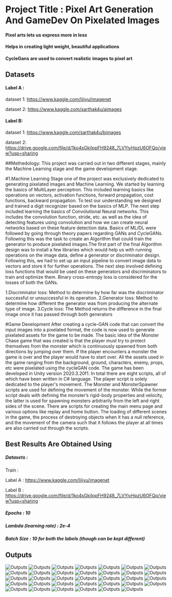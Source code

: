 # Project Title : Pixel Art Generation And GameDev On Pixelated Images
#### Pixel arts lets us express more in less
#### Helps in creating light weight, beautiful applications
#### CycleGans are used to convert realistic images to pixel art


## Datasets
#### Label A :

dataset 1: https://www.kaggle.com/lijiyu/imagenet

dataset 2: https://www.kaggle.com/sarthak4u/aimages

#### Label B:

dataset 1: https://www.kaggle.com/sarthak4u/bimages

dataset 2: https://drive.google.com/file/d/1ko4sGkiIppFH9248_7LVYiyHpzU6OFQp/view?usp=sharing


##Methedology:
This project was carried out in two different stages, mainly the Machine Learning stage and the game development stage.


#1.Machine Learning
Stage one of the project was exclusively dedicated to generating pixelated images and Machine Learning. We started by learning the basics of MultiLayer perceptron. This included learning basics like operations on vectors, activation functions, forward propagation, cost functions, backward propagation. To test our understanding we designed and trained a digit recognizer based on the basics of MLP. The next step included learning the basics of Convolutional Neural networks. This includes the convolution function, stride, etc. as well as the idea of detecting features using convolution and how we can create neural networks based on these feature detection data.
Basics of ML/DL were followed by going through theory papers regarding GANs and CycleGANs. Following this was the task to create an Algorithm that could train the generator to produce pixelated images.The first part of the final Algorithm design was to install a few libraries which would help us with running operations on the image data, define a generator or discriminator design. Following this, we had to set up an input pipeline to convert image data to vectors and store it for further operations. The next step involved defining loss functions that would be used on these generators and discriminators to train and optimize them. Binary cross-entropy loss is considered for the losses of both the GANs.

1.Discriminator loss: Method to determine by how far was the discriminator successful or unsuccessful in its operation.
2.Generator loss: Method to determine how different the generator was from producing the alternate type of image.
3.Cycle loss: The Method returns the difference in the final image once it has passed through both generators


#Game Development
After creating a cycle-GAN code that can convert the input images into a pixelated format, the code is now used to generate pixelated assets for the game to be made.
The basic idea of the Monster Chase game that was created is that the player must try to protect themselves from the monster which is continuously spawned from both directions by jumping over them. If the player encounters a monster the game is over and the player would have to start over. All the assets used in the game ranging from the background, ground, characters, enemy, props, etc were pixelated using the cycleGAN code.
The game has been developed in Unity version 2020.3.20f1. In total there are eight scripts, all of which have been written in C# language. The player script is solely dedicated to the player's movement. The Monster and MonsterSpawner scripts are used for defining the movement of the monster. While the former script deals with defining the monster’s rigid-body properties and velocity, the latter is used for spawning monsters arbitrarily from the left and right sides of the scene. There are scripts for creating the main menu page and various options like replay and home button. The loading of different scenes in the game, the process of destroying objects when it has a null reference, and the movement of the camera such that it follows the player at all times are also carried out through the scripts.

## Best Results Are Obtained Using 

##### Datasets :

Train :

Label A : https://www.kaggle.com/lijiyu/imagenet

Label B : https://drive.google.com/file/d/1ko4sGkiIppFH9248_7LVYiyHpzU6OFQp/view?usp=sharing

##### Epochs  : 10

##### Lambda (learning rate)  : 2e-4

##### Batch Size : 10 for both the labels (though can be kept different)


## Outputs
![Outputs](Outputs/0.png)
![Outputs](Outputs/1.png)
![Outputs](Outputs/2.png)
![Outputs](Outputs/3.png)
![Outputs](Outputs/4.png)
![Outputs](Outputs/5.png)
![Outputs](Outputs/6.png)
![Outputs](Outputs/7.png)
![Outputs](Outputs/8.png)
![Outputs](Outputs/9.png)
![Outputs](Outputs/10.png)
![Outputs](Outputs/11.png)
![Outputs](Outputs/12.png)
![Outputs](Outputs/13.png)
![Outputs](Outputs/14.png)
![Outputs](Outputs/15.png)
![Outputs](Outputs/16.png)
![Outputs](Outputs/17.png)
![Outputs](Outputs/18.png)
![Outputs](Outputs/19.png)
![Outputs](Outputs/20.png)
![Outputs](Outputs/21.png)
![Outputs](Outputs/22.png)
![Outputs](Outputs/23.png)
![Outputs](Outputs/24.png)
![Outputs](Outputs/25.png)
![Outputs](Outputs/26.png)
![Outputs](Outputs/27.png)
![Outputs](Outputs/28.png)
![Outputs](Outputs/29.png)
![Outputs](Outputs/30.png)
![Outputs](Outputs/31.png)
![Outputs](Outputs/32.png)
![Outputs](Outputs/33.png)



